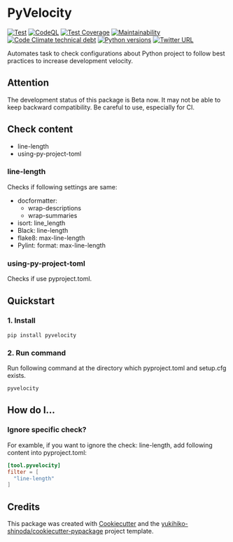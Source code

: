 # PyVelocity

[![Test](https://github.com/yukihiko-shinoda/pyvelocity/workflows/Test/badge.svg)](https://github.com/yukihiko-shinoda/pyvelocity/actions?query=workflow%3ATest)
[![CodeQL](https://github.com/yukihiko-shinoda/pyvelocity/workflows/CodeQL/badge.svg)](https://github.com/yukihiko-shinoda/pyvelocity/actions?query=workflow%3ACodeQL)
[![Test Coverage](https://api.codeclimate.com/v1/badges/ea0afb1a762fc68d9c27/test_coverage)](https://codeclimate.com/github/yukihiko-shinoda/pyvelocity/test_coverage)
[![Maintainability](https://api.codeclimate.com/v1/badges/ea0afb1a762fc68d9c27/maintainability)](https://codeclimate.com/github/yukihiko-shinoda/pyvelocity/maintainability)
[![Code Climate technical debt](https://img.shields.io/codeclimate/tech-debt/yukihiko-shinoda/pyvelocity)](https://codeclimate.com/github/yukihiko-shinoda/pyvelocity)
[![Python versions](https://img.shields.io/pypi/pyversions/pyvelocity.svg)](https://pypi.org/project/pyvelocity)
[![Twitter URL](https://img.shields.io/twitter/url?style=social&url=https%3A%2F%2Fgithub.com%2Fyukihiko-shinoda%2Fpyvelocity)](http://twitter.com/share?text=PyVelocity&url=https://pypi.org/project/pyvelocity/&hashtags=python)

Automates task to check configurations about Python project to follow best practices to increase development velocity.

## Attention

The development status of this package is Beta now. It may not be able to keep backward compatibility. Be careful to use, especially for CI.

## Check content

- line-length
- using-py-project-toml

### line-length

Checks if following settings are same:

- docformatter:
  - wrap-descriptions
  - wrap-summaries
- isort: line_length
- Black: line-length
- flake8: max-line-length
- Pylint: format: max-line-length

### using-py-project-toml

Checks if use pyproject.toml.

## Quickstart

### 1. Install

```console
pip install pyvelocity
```

### 2. Run command

Run following command at the directory which pyproject.toml and setup.cfg exists.

```console
pyvelocity
```

<!-- markdownlint-disable no-trailing-punctuation -->
## How do I...
<!-- markdownlint-enable no-trailing-punctuation -->

### Ignore specific check?

For examble, if you want to ignore the check: line-length, add following content into pyproject.toml:

```toml
[tool.pyvelocity]
filter = [
  "line-length"
]
```

## Credits

This package was created with [Cookiecutter] and the [yukihiko-shinoda/cookiecutter-pypackage] project template.

[Cookiecutter]: https://github.com/audreyr/cookiecutter
[yukihiko-shinoda/cookiecutter-pypackage]: https://github.com/yukihiko-shinoda/cookiecutter-pypackage
